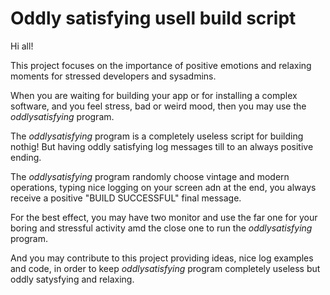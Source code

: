 # Oddly satisfying usell build script

Hi all!

This project focuses on the importance of positive emotions and relaxing moments for stressed developers and sysadmins.

When you are waiting for building your app or for installing a complex software, and you feel stress, bad or weird mood, then you may use the _oddlysatisfying_ program.

The _oddlysatisfying_ program is a completely useless script for building nothig! But having oddly satisfying log messages till to an always positive ending.

The _oddlysatisfying_ program randomly choose vintage and modern operations, typing nice logging on your screen adn at the end, you always receive a positive "BUILD SUCCESSFUL" final message.

For the best effect, you may have two monitor and use the far one for your boring and stressful activity amd the close one to run the _oddlysatisfying_ program.

And you may contribute to this project providing ideas, nice log examples and code, in order to keep _oddlysatisfying_ program completely useless but oddly satysfying and relaxing.
